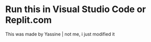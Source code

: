 # Run this in Visual Studio Code or Replit.com
This was made by Yassine | not me, i just modified it
